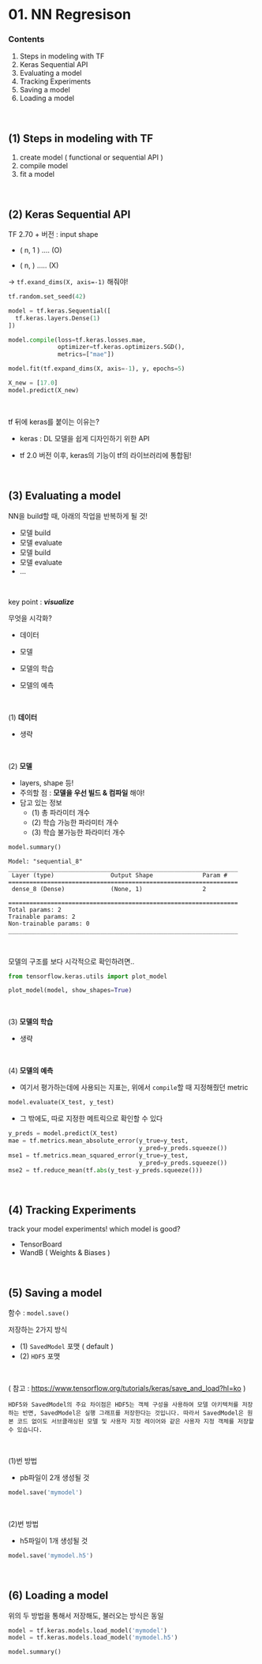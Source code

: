 # 01. NN Regresison

### Contents

1. Steps in modeling with TF
2. Keras Sequential API
3. Evaluating a model
4. Tracking Experiments
5. Saving a model
6. Loading a model

<br>

## (1) Steps in modeling with TF

1. create model ( functional or sequential API )
2. compile model
3. fit a model

<br>

## (2) Keras Sequential API

TF 2.70 + 버전 : input shape

- ( n, 1 ) .... (O) 

- ( n, ) ..... (X)

$\rightarrow$ `tf.exand_dims(X, axis=-1)` 해줘야!

```python
tf.random.set_seed(42)

model = tf.keras.Sequential([
  tf.keras.layers.Dense(1)
])

model.compile(loss=tf.keras.losses.mae, 
              optimizer=tf.keras.optimizers.SGD(), 
              metrics=["mae"])

model.fit(tf.expand_dims(X, axis=-1), y, epochs=5)
```

```python
X_new = [17.0]
model.predict(X_new)
```

<br>

tf 뒤에 keras를 붙이는 이유는?

- keras : DL 모델을 쉽게 디자인하기 위한 API

- tf 2.0 버전 이후, keras의 기능이 tf의 라이브러리에 통합됨!

<br>

## (3) Evaluating a model

NN을 build할 때, 아래의 작업을 반복하게 될 것!

- 모델 build
- 모델 evaluate
- 모델 build
- 모델 evaluate
- ...

<br>

key point : ***visualize***

무엇을 시각화?

- 데이터
- 모델

- 모델의 학습
- 모델의 예측

<br>

(1) **데이터** 

- 생략

<br>

(2) **모델** 

- layers, shape 등!
- 주의할 점 : **모델을 우선 빌드 & 컴파일** 해야!
- 담고 있는 정보
  - (1) 총 파라미터 개수
  - (2) 학습 가능한 파라미터 개수
  - (3) 학습 불가능한 파라미터 개수

```python
model.summary()
```

```
Model: "sequential_8"
_________________________________________________________________
 Layer (type)                Output Shape              Param #   
=================================================================
 dense_8 (Dense)             (None, 1)                 2         
                                                                 
=================================================================
Total params: 2
Trainable params: 2
Non-trainable params: 0
_________________________________________________________________
```

<br>

모델의 구조를 보다 시각적으로 확인하려면..

```python
from tensorflow.keras.utils import plot_model

plot_model(model, show_shapes=True)
```

<br>

(3) **모델의 학습**

- 생략

<br>

(4) **모델의 예측**

- 여기서 평가하는데에 사용되는 지표는, 위에서 `compile`할 때 지정해줬던 metric

```python
model.evaluate(X_test, y_test)
```

- 그 밖에도, 따로 지정한 메트릭으로 확인할 수 있다

```python
y_preds = model.predict(X_test)
mae = tf.metrics.mean_absolute_error(y_true=y_test, 
                                     y_pred=y_preds.squeeze())
mse1 = tf.metrics.mean_squared_error(y_true=y_test, 
                                     y_pred=y_preds.squeeze())  
mse2 = tf.reduce_mean(tf.abs(y_test-y_preds.squeeze()))
```

<br>

## (4) Tracking Experiments

track your model experiments! which model is good?

- TensorBoard
- WandB ( Weights & Biases )

<br>

## (5) Saving a model

함수 : `model.save()`

저장하는 2가지 방식

- (1) `SavedModel` 포맷 ( default )
- (2) `HDF5` 포맷

<br>

( 참고 : https://www.tensorflow.org/tutorials/keras/save_and_load?hl=ko )

```
HDF5와 SavedModel의 주요 차이점은 HDF5는 객체 구성을 사용하여 모델 아키텍처를 저장하는 반면, SavedModel은 실행 그래프를 저장한다는 것입니다. 따라서 SavedModel은 원본 코드 없이도 서브클래싱된 모델 및 사용자 지정 레이어와 같은 사용자 지정 객체를 저장할 수 있습니다.
```

<br>

(1)번 방법

- pb파일이 2개 생성될 것

```python
model.save('mymodel')
```

<br>

(2)번 방법

- h5파일이 1개 생성될 것

```python
model.save('mymodel.h5')
```

<br>

## (6) Loading a model

위의 두 방법을 통해서 저장해도, 불러오는 방식은 동일

```python
model = tf.keras.models.load_model('mymodel')
model = tf.keras.models.load_model('mymodel.h5')

model.summary()
```

